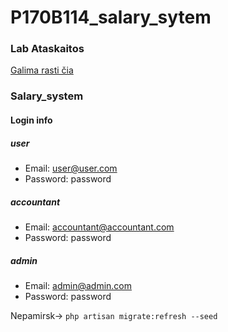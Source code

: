 # P170B114_salary_sytem
### Lab Ataskaitos
[Galima rasti čia](https://github.com/sarziv/P170B113_salary_sytem/tree/master/Lab%20ataskaitos/lab1)

### Salary_system
#### Login info
##### user
 - Email: user@user.com
 - Password: password
 ##### accountant
  - Email: accountant@accountant.com
  - Password: password
  ##### admin
   - Email: admin@admin.com
   - Password: password
  
  Nepamirsk->
  `php artisan migrate:refresh --seed`
   
